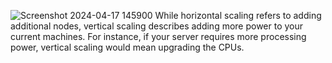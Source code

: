 ![Screenshot 2024-04-17 145900](https://github.com/Gaurav038/interview-notes/assets/78479119/c14a357b-cc1f-4324-b8ed-1c23635995a4)
While horizontal scaling refers to adding additional nodes, vertical scaling describes adding more power to your current machines. For instance, if your server requires more processing power, vertical scaling would mean upgrading the CPUs.

